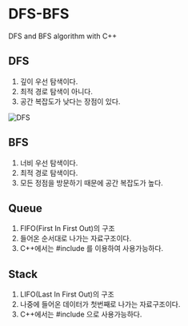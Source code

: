  DFS-BFS
 ========
DFS and BFS algorithm with C++


## DFS
1. 깊이 우선 탐색이다.
2. 최적 경로 탐색이 아니다.
3. 공간 복잡도가 낮다는 장점이 있다.

![DFS](https://t1.daumcdn.net/cfile/tistory/2123283A51FF79DB46)

## BFS
1. 너비 우선 탐색이다.
2. 최적 경로 탐색이다.
3. 모든 정점을 방문하기 때문에 공간 복잡도가 높다.


## Queue
1. FIFO(First In First Out)의 구조
2. 들어온 순서대로 나가는 자료구조이다.
3. C++에서는 #include <queue>를 이용하여 사용가능하다.


## Stack
1. LIFO(Last In First Out)의 구조
2. 나중에 들어온 데이터가 첫번째로 나가는 자료구조이다.
3. C++에서는 #include <stack>으로 사용가능하다.
